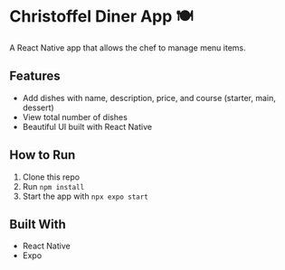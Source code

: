 # Christoffel Diner App 🍽️

A React Native app that allows the chef to manage menu items.

## Features
- Add dishes with name, description, price, and course (starter, main, dessert)
- View total number of dishes
- Beautiful UI built with React Native

## How to Run
1. Clone this repo
2. Run `npm install`
3. Start the app with `npx expo start`

## Built With
- React Native
- Expo
